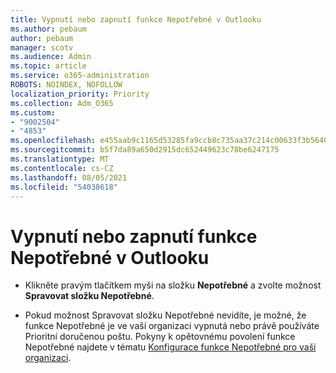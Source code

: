 ```yaml
---
title: Vypnutí nebo zapnutí funkce Nepotřebné v Outlooku
ms.author: pebaum
author: pebaum
manager: scotv
ms.audience: Admin
ms.topic: article
ms.service: o365-administration
ROBOTS: NOINDEX, NOFOLLOW
localization_priority: Priority
ms.collection: Adm_O365
ms.custom:
- "9002504"
- "4853"
ms.openlocfilehash: e455aab9c1165d53285fa9ccb8c735aa37c214c00633f3b5640a2583dee53226
ms.sourcegitcommit: b5f7da89a650d2915dc652449623c78be6247175
ms.translationtype: MT
ms.contentlocale: cs-CZ
ms.lasthandoff: 08/05/2021
ms.locfileid: "54038618"
---
```

# <a name="turn-off-or-on-clutter-in-outlook"></a>Vypnutí nebo zapnutí funkce Nepotřebné v Outlooku

- Klikněte pravým tlačítkem myši na složku **Nepotřebné** a zvolte možnost **Spravovat složku Nepotřebné**. 

- Pokud možnost Spravovat složku Nepotřebné nevidíte, je možné, že funkce Nepotřebné je ve vaší organizaci vypnutá nebo právě používáte Prioritní doručenou poštu. Pokyny k opětovnému povolení funkce Nepotřebné najdete v tématu [Konfigurace funkce Nepotřebné pro vaši organizaci](https://support.office.com/article/832276bd-d024-47b6-a80a-a6b884907a5b?wt.mc_id=SCL_a9c72a77-1bc4-40e6-ba6d-103c1d1aba4c_AdmHlp).
